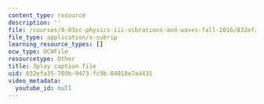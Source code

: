 ```yaml
---
content_type: resource
description: ''
file: /courses/8-03sc-physics-iii-vibrations-and-waves-fall-2016/832efa35769b9473fc9b84018e7a4431_T2n6fVybLcU.srt
file_type: application/x-subrip
learning_resource_types: []
ocw_type: OCWFile
resourcetype: Other
title: 3play caption file
uid: 832efa35-769b-9473-fc9b-84018e7a4431
video_metadata:
  youtube_id: null
---
```

